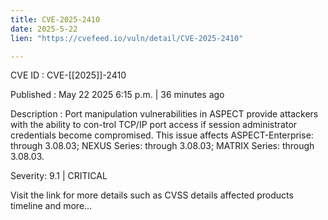```yaml
---
title: CVE-2025-2410
date: 2025-5-22
lien: "https://cvefeed.io/vuln/detail/CVE-2025-2410"

---
```


CVE ID : CVE-[[2025]]-2410

Published :  May 22
2025
6:15 p.m. | 36 minutes ago

Description : Port manipulation vulnerabilities in ASPECT provide attackers with the ability to con-trol TCP/IP port access if session administrator credentials become compromised.
This issue affects ASPECT-Enterprise: through 3.08.03; NEXUS Series: through 3.08.03; MATRIX Series: through 3.08.03.

Severity: 9.1 | CRITICAL

Visit the link for more details
such as CVSS details
affected products
timeline
and more...

